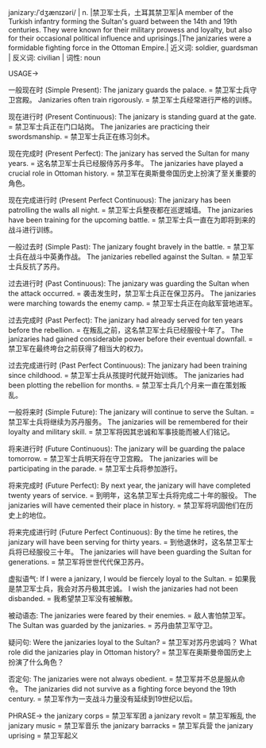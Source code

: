 janizary:/ˈdʒænɪzəri/ | n. |禁卫军士兵，土耳其禁卫军|A member of the Turkish infantry forming the Sultan's guard between the 14th and 19th centuries.  They were known for their military prowess and loyalty, but also for their occasional political influence and uprisings.|The janizaries were a formidable fighting force in the Ottoman Empire.| 近义词:  soldier, guardsman | 反义词: civilian | 词性: noun


USAGE->

一般现在时 (Simple Present):
The janizary guards the palace. = 禁卫军士兵守卫宫殿。
Janizaries often train rigorously. = 禁卫军士兵经常进行严格的训练。

现在进行时 (Present Continuous):
The janizary is standing guard at the gate. = 禁卫军士兵正在门口站岗。
The janizaries are practicing their swordsmanship. = 禁卫军士兵正在练习剑术。

现在完成时 (Present Perfect):
The janizary has served the Sultan for many years. = 这名禁卫军士兵已经服侍苏丹多年。
The janizaries have played a crucial role in Ottoman history. = 禁卫军在奥斯曼帝国历史上扮演了至关重要的角色。

现在完成进行时 (Present Perfect Continuous):
The janizary has been patrolling the walls all night. = 禁卫军士兵整夜都在巡逻城墙。
The janizaries have been training for the upcoming battle. = 禁卫军士兵一直在为即将到来的战斗进行训练。

一般过去时 (Simple Past):
The janizary fought bravely in the battle. = 禁卫军士兵在战斗中英勇作战。
The janizaries rebelled against the Sultan. = 禁卫军士兵反抗了苏丹。

过去进行时 (Past Continuous):
The janizary was guarding the Sultan when the attack occurred. = 袭击发生时，禁卫军士兵正在保卫苏丹。
The janizaries were marching towards the enemy camp. = 禁卫军士兵正在向敌军营地进军。

过去完成时 (Past Perfect):
The janizary had already served for ten years before the rebellion. = 在叛乱之前，这名禁卫军士兵已经服役十年了。
The janizaries had gained considerable power before their eventual downfall. = 禁卫军在最终垮台之前获得了相当大的权力。

过去完成进行时 (Past Perfect Continuous):
The janizary had been training since childhood. = 禁卫军士兵从孩提时代就开始训练。
The janizaries had been plotting the rebellion for months. = 禁卫军士兵几个月来一直在策划叛乱。

一般将来时 (Simple Future):
The janizary will continue to serve the Sultan. = 禁卫军士兵将继续为苏丹服务。
The janizaries will be remembered for their loyalty and military skill. = 禁卫军将因其忠诚和军事技能而被人们铭记。

将来进行时 (Future Continuous):
The janizary will be guarding the palace tomorrow. = 禁卫军士兵明天将在守卫宫殿。
The janizaries will be participating in the parade. = 禁卫军士兵将参加游行。

将来完成时 (Future Perfect):
By next year, the janizary will have completed twenty years of service. = 到明年，这名禁卫军士兵将完成二十年的服役。
The janizaries will have cemented their place in history. = 禁卫军将巩固他们在历史上的地位。

将来完成进行时 (Future Perfect Continuous):
By the time he retires, the janizary will have been serving for thirty years. = 到他退休时，这名禁卫军士兵将已经服役三十年。
The janizaries will have been guarding the Sultan for generations. = 禁卫军将世世代代保卫苏丹。

虚拟语气:
If I were a janizary, I would be fiercely loyal to the Sultan. = 如果我是禁卫军士兵，我会对苏丹极其忠诚。
I wish the janizaries had not been disbanded. = 我希望禁卫军没有被解散。

被动语态:
The janizaries were feared by their enemies. = 敌人害怕禁卫军。
The Sultan was guarded by the janizaries. = 苏丹由禁卫军守卫。

疑问句:
Were the janizaries loyal to the Sultan? = 禁卫军对苏丹忠诚吗？
What role did the janizaries play in Ottoman history? = 禁卫军在奥斯曼帝国历史上扮演了什么角色？

否定句:
The janizaries were not always obedient. = 禁卫军并不总是服从命令。
The janizaries did not survive as a fighting force beyond the 19th century. = 禁卫军作为一支战斗力量没有延续到19世纪以后。



PHRASE->
the janizary corps = 禁卫军军团
a janizary revolt = 禁卫军叛乱
the janizary music = 禁卫军音乐
the janizary barracks = 禁卫军兵营
the janizary uprising = 禁卫军起义
